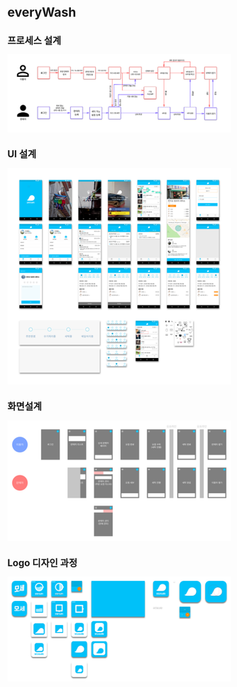 # everyWash

## 프로세스 설계
![](https://github.com/JaeBeomLee/everyWash/blob/master/design/프로세스_설계.png "프로세스 설계")

## UI 설계
![](https://github.com/JaeBeomLee/everyWash/blob/master/design/UI_설계_전체.png "UI 설계")

## 화면설계

![](https://github.com/JaeBeomLee/everyWash/blob/master/design/화면설계.png "화면 설계")

## Logo 디자인 과정

![](https://github.com/JaeBeomLee/everyWash/blob/master/design/로고_디자인_과정.png "로고 디자인 과정")
